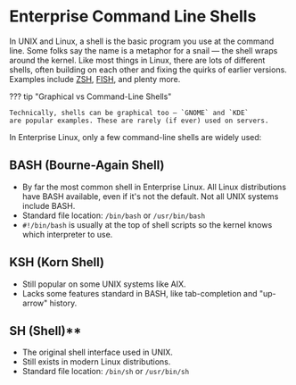 # Enterprise Command Line Shells

In UNIX and Linux, a shell is the basic program you use at the command
line. Some folks say the name is a metaphor for a snail — the shell wraps
around the kernel. Like most things in Linux, there are lots of different
shells, often building on each other and fixing the quirks of earlier
versions. Examples include [ZSH](https://ohmyz.sh/),
[FISH](https://fishshell.com/), and plenty more.

??? tip "Graphical vs Command-Line Shells"

    Technically, shells can be graphical too — `GNOME` and `KDE`
    are popular examples. These are rarely (if ever) used on servers.

In Enterprise Linux, only a few command-line shells are widely used:

## BASH (Bourne-Again Shell)

- By far the most common shell in Enterprise Linux. All Linux distributions
  have BASH available, even if it's not the default. Not all UNIX systems
  include BASH.
- Standard file location: `/bin/bash` or `/usr/bin/bash`
- `#!/bin/bash` is usually at the top of shell scripts so the kernel
  knows which interpreter to use.

## KSH (Korn Shell)

- Still popular on some UNIX systems like AIX.
- Lacks some features standard in BASH, like tab-completion and
  "up-arrow" history.

## SH (Shell)**

- The original shell interface used in UNIX.
- Still exists in modern Linux distributions.
- Standard file location: `/bin/sh` or `/usr/bin/sh`
